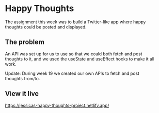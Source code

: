 # Happy Thoughts

The assignment this week was to build a Twitter-like app where happy thoughts could be posted and displayed.

## The problem

An API was set up for us to use so that we could both fetch and post thoughts to it, and we used the useState and useEffect hooks to make it all work.

Update: During week 19 we created our own APIs to fetch and post thoughts from/to.

## View it live

https://jessicas-happy-thoughts-project.netlify.app/

